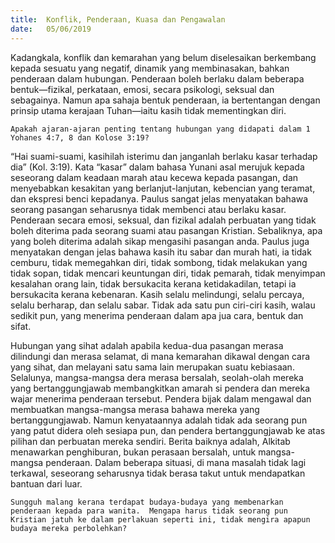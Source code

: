 ```yaml
---
title:  Konflik, Penderaan, Kuasa dan Pengawalan
date:   05/06/2019
---
```


Kadangkala, konflik dan kemarahan yang belum diselesaikan berkembang kepada sesuatu yang negatif, dinamik yang membinasakan, bahkan penderaan dalam hubungan.  Penderaan boleh berlaku dalam beberapa bentuk—fizikal, perkataan, emosi, secara psikologi, seksual dan sebagainya.  Namun apa sahaja bentuk penderaan, ia bertentangan dengan prinsip utama kerajaan Tuhan—iaitu kasih tidak mementingkan diri.

`Apakah ajaran-ajaran penting tentang hubungan yang didapati dalam 1 Yohanes 4:7, 8 dan Kolose 3:19?`

“Hai suami-suami, kasihilah isterimu dan janganlah berlaku kasar terhadap dia” (Kol. 3:19).  Kata “kasar” dalam bahasa Yunani asal merujuk kepada seseorang dalam keadaan marah atau kecewa kepada pasangan, dan menyebabkan kesakitan yang berlanjut-lanjutan, kebencian yang teramat, dan ekspresi benci kepadanya.  Paulus sangat jelas menyatakan bahawa seorang pasangan seharusnya tidak membenci atau berlaku kasar.  Penderaan secara emosi, seksual, dan fizikal adalah perbuatan yang tidak boleh diterima pada seorang suami atau pasangan Kristian.  Sebaliknya, apa yang boleh diterima adalah sikap mengasihi pasangan anda.  Paulus juga menyatakan dengan jelas bahawa kasih itu sabar dan murah hati, ia tidak cemburu, tidak memegahkan diri, tidak sombong, tidak melakukan yang tidak sopan, tidak mencari keuntungan diri, tidak pemarah, tidak menyimpan kesalahan orang lain, tidak bersukacita kerana ketidakadilan, tetapi ia bersukacita kerana kebenaran.  Kasih selalu melindungi, selalu percaya, selalu berharap, dan selalu sabar.  Tidak ada satu pun ciri-ciri kasih, walau sedikit pun, yang menerima penderaan dalam apa jua cara, bentuk dan sifat.

Hubungan yang sihat adalah apabila kedua-dua pasangan merasa dilindungi dan merasa selamat, di mana kemarahan dikawal dengan cara yang sihat, dan melayani satu sama lain merupakan suatu kebiasaan.  Selalunya, mangsa-mangsa dera merasa bersalah, seolah-olah mereka yang bertanggungjawab membangkitkan amarah si pendera dan mereka wajar menerima penderaan tersebut.  Pendera bijak dalam mengawal dan membuatkan mangsa-mangsa merasa bahawa mereka yang bertanggungjawab.  Namun kenyataannya adalah tidak ada seorang pun yang patut didera oleh sesiapa pun, dan pendera bertanggungjawab ke atas pilihan dan perbuatan mereka sendiri.  Berita baiknya adalah, Alkitab menawarkan penghiburan, bukan perasaan bersalah, untuk mangsa-mangsa penderaan.  Dalam beberapa situasi, di mana masalah tidak lagi terkawal, seseorang seharusnya tidak berasa takut untuk mendapatkan bantuan dari luar.

`Sungguh malang kerana terdapat budaya-budaya yang membenarkan penderaan kepada para wanita.  Mengapa harus tidak seorang pun Kristian jatuh ke dalam perlakuan seperti ini, tidak mengira apapun budaya mereka perbolehkan?`